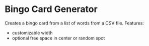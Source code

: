 # Bingo Card Generator
Creates a bingo card from a list of words from a CSV file.
Features:
- customizable width
- optional free space in center or random spot
